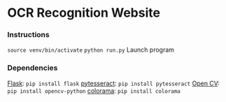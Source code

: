 # OCR Recognition Website

### Instructions

`source venv/bin/activate`
`python run.py`
Launch program
 
### Dependencies

[Flask](https://flask.palletsprojects.com/en/2.2.x/): `pip install flask`
[pytesseract](https://pypi.org/project/pytesseract/): `pip install pytesseract`
[Open CV](https://opencv.org/): `pip install opencv-python`
[colorama](https://pypi.org/project/colorama/): `pip install colorama`
